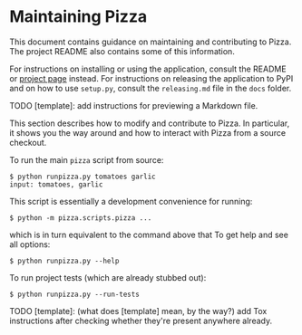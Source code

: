 Maintaining Pizza
=================

This document contains guidance on maintaining and contributing to Pizza.
The project README also contains some of this information.

For instructions on installing or using the application, consult the README or
[project page](https://github.com/cjerdonek/groome-python-expected) instead.
For instructions on releasing the application to PyPI and on how to use
`setup.py`, consult the `releasing.md` file in the `docs` folder.

TODO [template]: add instructions for previewing a Markdown file.

This section describes how to modify and contribute to Pizza.  In particular,
it shows you the way around and how to interact with Pizza from a source
checkout.

To run the main `pizza` script from source:

    $ python runpizza.py tomatoes garlic
    input: tomatoes, garlic

This script is essentially a development convenience for running:

    $ python -m pizza.scripts.pizza ...

which is in turn equivalent to the command above that
To get help and see all options:

    $ python runpizza.py --help

To run project tests (which are already stubbed out):

    $ python runpizza.py --run-tests

TODO [template]: (what does [template] mean, by the way?) add Tox instructions
after checking whether they're present anywhere already.
